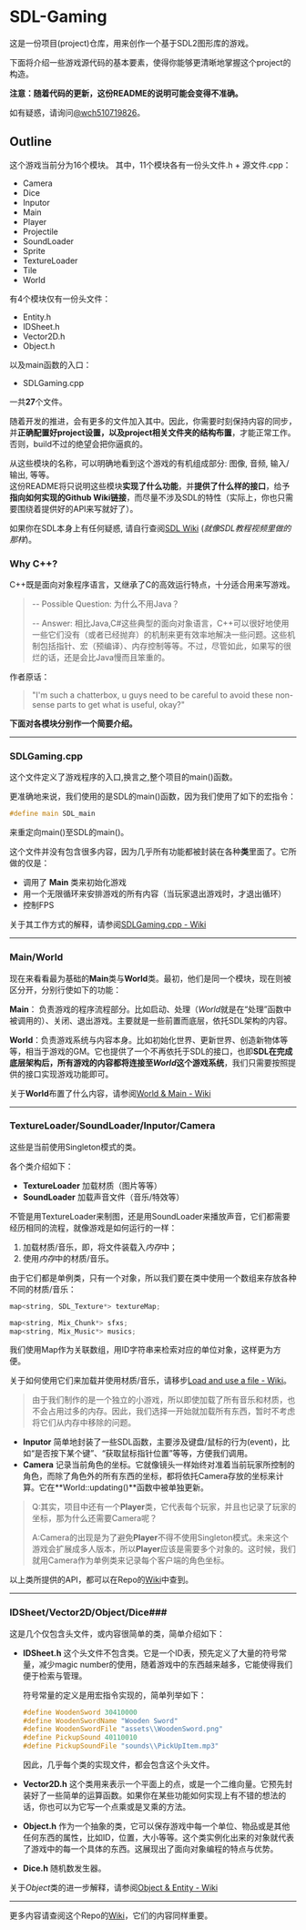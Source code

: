 # SDL-Gaming
这是一份项目(project)仓库，用来创作一个基于SDL2图形库的游戏。

下面将介绍一些游戏源代码的基本要素，使得你能够更清晰地掌握这个project的构造。

**注意：随着代码的更新，这份README的说明可能会变得不准确。**

如有疑惑，请询问[@wch510719826](https://github.com/wch510719826)。

## Outline
这个游戏当前分为16个模块。
其中，11个模块各有一份头文件.h + 源文件.cpp：
- Camera
- Dice
- Inputor
- Main
- Player
- Projectile
- SoundLoader
- Sprite
- TextureLoader
- Tile
- World

有4个模块仅有一份头文件：
- Entity.h
- IDSheet.h
- Vector2D.h
- Object.h

以及main函数的入口：
- SDLGaming.cpp

一共**27**个文件。

随着开发的推进，会有更多的文件加入其中。因此，你需要时刻保持内容的同步，并**正确配置好project设置，以及project相关文件夹的结构布置**，才能正常工作。  
否则，build不过的绝望会把你逼疯的。

从这些模块的名称，可以明确地看到这个游戏的有机组成部分: 图像, 音频, 输入/输出, 等等。  
这份README将只说明这些模块**实现了什么功能**，并**提供了什么样的接口**，给予**指向如何实现的Github Wiki链接**，而尽量不涉及SDL的特性（实际上，你也只需要围绕着提供好的API来写就好了）。

如果你在SDL本身上有任何疑惑, 请自行查阅[SDL Wiki](http://wiki.libsdl.org/) (*就像SDL教程视频里做的那样*)。

### Why C++?

C++既是面向对象程序语言，又继承了C的高效运行特点，十分适合用来写游戏。

> -- Possible Question: 为什么不用Java？
>
> -- Answer: 相比Java,C#这些典型的面向对象语言，C++可以很好地使用一些它们没有（或者已经抛弃）的机制来更有效率地解决一些问题。这些机制包括指针、宏（预编译）、内存控制等等。不过，尽管如此，如果写的很烂的话，还是会比Java慢而且笨重的。

作者原话：

> "I'm such a chatterbox, u guys need to be careful to avoid these non-sense parts to get what is useful, okay?"  



**下面对各模块分别作一个简要介绍。**

----------
### SDLGaming.cpp ###
这个文件定义了游戏程序的入口,换言之,整个项目的main()函数。

更准确地来说，我们使用的是SDL的main()函数，因为我们使用了如下的宏指令：

```c++
#define main SDL_main
```

来重定向main()至SDL的main()。



这个文件并没有包含很多内容，因为几乎所有功能都被封装在各种**类**里面了。它所做的仅是：

* 调用了 **Main** 类来初始化游戏
* 用一个无限循环来安排游戏的所有内容（当玩家退出游戏时，才退出循环）
* 控制FPS



关于其工作方式的解释，请参阅[SDLGaming.cpp - Wiki](https://github.com/Vigilans-Yea/SDL-Gaming/wiki/SDLGaming.cpp)

----------

### Main/World ###

现在来看看最为基础的**Main**类与**World**类。最初，他们是同一个模块，现在则被区分开，分别行使如下的功能：

**Main**： 负责游戏的程序流程部分。比如启动、处理（*World*就是在“处理”函数中被调用的）、关闭、退出游戏。主要就是一些前置而底层，依托SDL架构的内容。

**World**：负责游戏系统与内容本身。比如初始化世界、更新世界、创造新物体等等，相当于游戏的GM。它也提供了一个不再依托于SDL的接口，也即**SDL在完成底层架构后，所有游戏的内容都将连接至*World*这个游戏系统**，我们只需要按照提供的接口实现游戏功能即可。



关于**World**布置了什么内容，请参阅[World & Main - Wiki](https://github.com/Vigilans-Yea/SDL-Gaming/wiki/World-&-Main)

----------

### TextureLoader/SoundLoader/Inputor/Camera ###

这些是当前使用Singleton模式的类。

各个类介绍如下：

* **TextureLoader** 加载材质（图片等等）
* **SoundLoader** 加载声音文件（音乐/特效等）

不管是用TextureLoader来制图，还是用SoundLoader来播放声音，它们都需要经历相同的流程，就像游戏是如何运行的一样：

1. 加载材质/音乐，即，将文件装载入*内存*中；
2. 使用*内存*中的材质/音乐。

由于它们都是单例类，只有一个对象，所以我们要在类中使用一个数组来存放各种不同的材质/音乐：

```c++
map<string, SDL_Texture*> textureMap;
```

```c++
map<string, Mix_Chunk*> sfxs;
map<string, Mix_Music*> musics;
```

我们使用Map作为关联数组，用ID字符串来检索对应的单位对象，这样更为方便。

关于如何使用它们来加载并使用材质/音乐，请移步[Load and use a file - Wiki](https://github.com/Vigilans-Yea/SDL-Gaming/wiki/Load-and-use-a-file)。

> 由于我们制作的是一个独立的小游戏，所以即使加载了所有音乐和材质，也不会占用过多的内存。因此，我们选择一开始就加载所有东西，暂时不考虑将它们从内存中移除的问题。



- **Inputor** 简单地封装了一些SDL函数，主要涉及键盘/鼠标的行为(event)，比如“是否按下某个键”、“获取鼠标指针位置”等等，方便我们调用。
- **Camera** 记录当前角色的坐标。它就像镜头一样始终对准着当前玩家所控制的角色，而除了角色外的所有东西的坐标，都将依托Camera存放的坐标来计算。它在**World::updating()**函数中被单独更新。
> Q:其实，项目中还有一个**Player**类，它代表每个玩家，并且也记录了玩家的坐标，那为什么还需要Camera呢？
>
> A:Camera的出现是为了避免**Player**不得不使用Singleton模式。未来这个游戏会扩展成多人版本，所以**Player**应该是需要多个对象的。这时候，我们就用Camera作为单例类来记录每个客户端的角色坐标。



以上类所提供的API，都可以在Repo的[Wiki](https://github.com/Vigilans-Yea/SDL-Gaming/wiki)中查到。

----------

### IDSheet/Vector2D/Object/Dice###

这是几个仅包含头文件，或内容很简单的类，简单介绍如下：

* **IDSheet.h** 这个头文件不包含类。它是一个ID表，预先定义了大量的符号常量，减少magic number的使用，随着游戏中的东西越来越多，它能使得我们便于检索与管理。

  符号常量的定义是用宏指令实现的，简单列举如下：

  ```c++
  #define WoodenSword 30410000
  #define WoodenSwordName "Wooden Sword"
  #define WoodenSwordFile "assets\\WoodenSword.png"
  #define PickupSound 40110010
  #define PickupSoundFile "sounds\\PickUpItem.mp3"
  ```

  因此，几乎每个类的实现文件，都会包含这个头文件。


* **Vector2D.h**  这个类用来表示一个平面上的点，或是一个二维向量。它预先封装好了一些简单的运算函数。如果你在某些功能如何实现上有不错的想法的话，你也可以为它写一个点乘或是叉乘的方法。
* **Object.h** 作为一个抽象的类，它可以保存游戏中每一个单位、物品或是其他任何东西的属性，比如ID，位置，大小等等。这个类实例化出来的对象就代表了游戏中的每一个具体的东西。这展现出了面向对象编程的特点与优势。


* **Dice.h** 随机数发生器。



关于*Object*类的进一步解释，请参阅[Object & Entity - Wiki](https://github.com/Vigilans-Yea/SDL-Gaming/wiki/Object-&-Entity)

----------

更多内容请查阅这个Repo的[Wiki](https://github.com/Vigilans-Yea/SDL-Gaming/wiki)，它们的内容同样重要。
